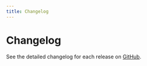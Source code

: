```yaml
---
title: Changelog
---
```


# Changelog

See the detailed changelog for each release on [GitHub][changelog].

[changelog]: https://github.com/remix-run/react-router/blob/main/CHANGELOG.md

